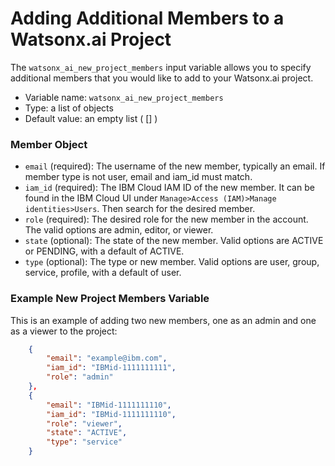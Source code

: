 # Adding Additional Members to a Watsonx.ai Project

The `watsonx_ai_new_project_members` input variable allows you to specify additional members that you would like to add to your Watsonx.ai project.
- Variable name: `watsonx_ai_new_project_members`
- Type: a list of objects
- Default value: an empty list ( [] )

### Member Object
- `email` (required): The username of the new member, typically an email. If member type is not user, email and iam_id must match.
- `iam_id` (required): The IBM Cloud IAM ID of the new member. It can be found in the IBM Cloud UI under `Manage>Access (IAM)>Manage identities>Users`. Then search for the desired member.
- `role` (required): The desired role for the new member in the account. The valid options are admin, editor, or viewer.
- `state` (optional): The state of the new member. Valid options are ACTIVE or PENDING, with a default of ACTIVE.
- `type` (optional): The type or new member. Valid options are user, group, service, profile, with a default of user.

### Example New Project Members Variable
This is an example of adding two new members, one as an admin and one as a viewer to the project:

```json
    {
        "email": "example@ibm.com",
        "iam_id": "IBMid-1111111111",
        "role": "admin"
    },
    {
        "email": "IBMid-1111111110",
        "iam_id": "IBMid-1111111110",
        "role": "viewer",
        "state": "ACTIVE",
        "type": "service"
    }
```
